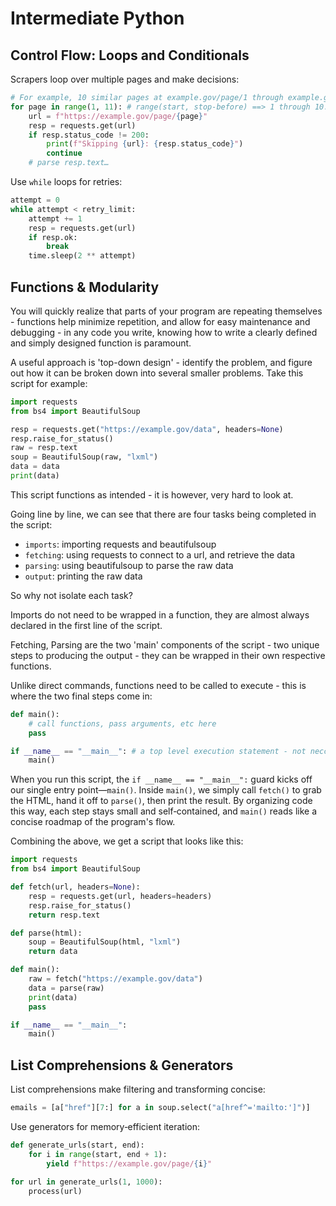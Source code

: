 # Intermediate Python

## Control Flow: Loops and Conditionals

Scrapers loop over multiple pages and make decisions:

```python
# For example, 10 similar pages at example.gov/page/1 through example.gov/page/10
for page in range(1, 11): # range(start, stop-before) ==> 1 through 10.
    url = f"https://example.gov/page/{page}"
    resp = requests.get(url)
    if resp.status_code != 200:
        print(f"Skipping {url}: {resp.status_code}")
        continue
    # parse resp.text…
```

Use `while` loops for retries:

```python
attempt = 0
while attempt < retry_limit:
    attempt += 1
    resp = requests.get(url)
    if resp.ok:
        break
    time.sleep(2 ** attempt)
```

## Functions & Modularity
You will quickly realize that parts of your program are repeating themselves - functions help minimize repetition, and allow for easy maintenance and debugging - in any code you write, knowing how to write a clearly defined and simply designed function is paramount.

A useful approach is 'top-down design' - identify the problem, and figure out how it can be broken down into several smaller problems. Take this script for example:

```python
import requests
from bs4 import BeautifulSoup

resp = requests.get("https://example.gov/data", headers=None)
resp.raise_for_status()
raw = resp.text
soup = BeautifulSoup(raw, "lxml")
data = data
print(data)
```
This script functions as intended - it is however, very hard to look at.

Going line by line, we can see that there are four tasks being completed in the script:
- `imports`: importing requests and beautifulsoup
- `fetching`: using requests to connect to a url, and retrieve the data
- `parsing`: using beautifulsoup to parse the raw data
- `output`: printing the raw data

So why not isolate each task?

Imports do not need to be wrapped in a function, they are almost always declared in the first line of the script.

Fetching, Parsing are the two 'main' components of the script - two unique steps to producing the output - they can be wrapped in their own respective functions.

Unlike direct commands, functions need to be called to execute - this is where the two final steps come in:
```python
def main():
    # call functions, pass arguments, etc here
    pass

if __name__ == "__main__": # a top level execution statement - not neccessary, but best-practice
    main()
```
When you run this script, the `if __name__ == "__main__":` guard kicks off our single entry point—`main()`. Inside `main()`, we simply call `fetch()` to grab the HTML, hand it off to `parse()`, then print the result. By organizing code this way, each step stays small and self‑contained, and `main()` reads like a concise roadmap of the program's flow.

Combining the above, we get a script that looks like this:

```python
import requests
from bs4 import BeautifulSoup

def fetch(url, headers=None):
    resp = requests.get(url, headers=headers)
    resp.raise_for_status()
    return resp.text

def parse(html):
    soup = BeautifulSoup(html, "lxml")
    return data

def main():
    raw = fetch("https://example.gov/data")
    data = parse(raw)
    print(data)
    pass

if __name__ == "__main__":
    main()
```


## List Comprehensions & Generators

List comprehensions make filtering and transforming concise:

```python
emails = [a["href"][7:] for a in soup.select("a[href^='mailto:']")]
```

Use generators for memory‑efficient iteration:

```python
def generate_urls(start, end):
    for i in range(start, end + 1):
        yield f"https://example.gov/page/{i}"

for url in generate_urls(1, 1000):
    process(url)
```